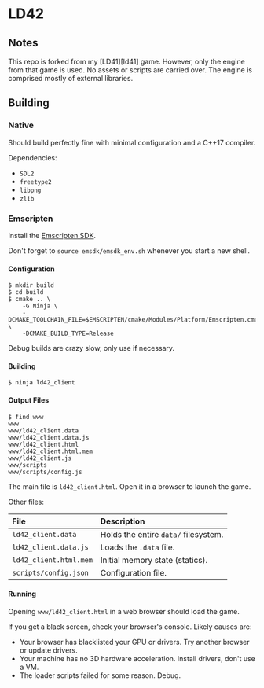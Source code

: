 # LD42

## Notes

This repo is forked from my [LD41][ld41] game.
However, only the engine from that game is used.
No assets or scripts are carried over.
The engine is comprised mostly of external libraries.

## Building

### Native

Should build perfectly fine with minimal configuration and a C++17 compiler.

Dependencies:

- `SDL2`
- `freetype2`
- `libpng`
- `zlib`

### Emscripten

Install the [Emscripten SDK][emsdk].

Don't forget to `source emsdk/emsdk_env.sh` whenever you start a new shell.

#### Configuration

```shell
$ mkdir build
$ cd build
$ cmake .. \
    -G Ninja \
    -DCMAKE_TOOLCHAIN_FILE=$EMSCRIPTEN/cmake/Modules/Platform/Emscripten.cmake \
    -DCMAKE_BUILD_TYPE=Release
```

Debug builds are crazy slow, only use if necessary.

#### Building

```shell
$ ninja ld42_client
```

#### Output Files

```shell
$ find www
www
www/ld42_client.data
www/ld42_client.data.js
www/ld42_client.html
www/ld42_client.html.mem
www/ld42_client.js
www/scripts
www/scripts/config.js
```

The main file is `ld42_client.html`. Open it in a browser to launch the game.

Other files:

| File                   | Description                          |
| :--                    | :--                                  |
| `ld42_client.data`     | Holds the entire `data/` filesystem. |
| `ld42_client.data.js`  | Loads the `.data` file.              |
| `ld42_client.html.mem` | Initial memory state (statics).      |
| `scripts/config.json`  | Configuration file.                  |

#### Running

Opening `www/ld42_client.html` in a web browser should load the game.

If you get a black screen, check your browser's console.
Likely causes are:

- Your browser has blacklisted your GPU or drivers. Try another browser or update drivers.
- Your machine has no 3D hardware acceleration. Install drivers, don't use a VM.
- The loader scripts failed for some reason. Debug.

[emsdk]: https://kripken.github.io/emscripten-site/docs/getting_started/downloads.html

